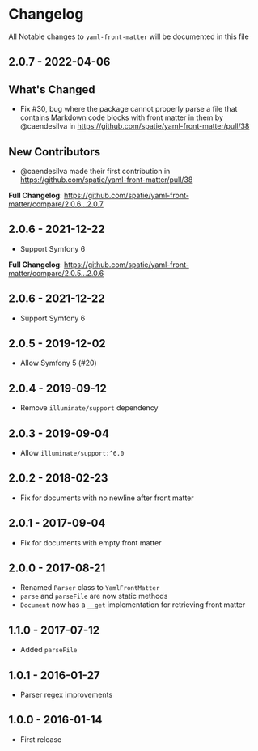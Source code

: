 # Changelog

All Notable changes to `yaml-front-matter` will be documented in this file

## 2.0.7 - 2022-04-06

## What's Changed

- Fix #30, bug where the package cannot properly parse a file that contains Markdown code blocks with front matter in them by @caendesilva in https://github.com/spatie/yaml-front-matter/pull/38

## New Contributors

- @caendesilva made their first contribution in https://github.com/spatie/yaml-front-matter/pull/38

**Full Changelog**: https://github.com/spatie/yaml-front-matter/compare/2.0.6...2.0.7

## 2.0.6 - 2021-12-22

- Support Symfony 6

**Full Changelog**: https://github.com/spatie/yaml-front-matter/compare/2.0.5...2.0.6

## 2.0.6 - 2021-12-22

- Support Symfony 6

## 2.0.5 - 2019-12-02

- Allow Symfony 5 (#20)

## 2.0.4 - 2019-09-12

- Remove `illuminate/support` dependency

## 2.0.3 - 2019-09-04

- Allow `illuminate/support:^6.0`

## 2.0.2 - 2018-02-23

- Fix for documents with no newline after front matter

## 2.0.1 - 2017-09-04

- Fix for documents with empty front matter

## 2.0.0 - 2017-08-21

- Renamed `Parser` class to `YamlFrontMatter`
- `parse` and `parseFile` are now static methods
- `Document` now has a `__get` implementation for retrieving front matter

## 1.1.0 - 2017-07-12

- Added `parseFile`

## 1.0.1 - 2016-01-27

- Parser regex improvements

## 1.0.0 - 2016-01-14

- First release
